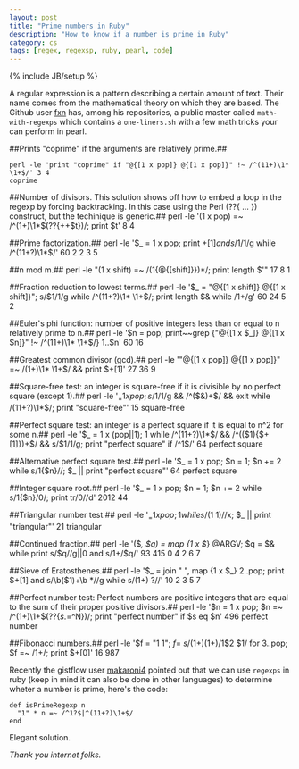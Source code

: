 ```yaml
---
layout: post
title: "Prime numbers in Ruby"
description: "How to know if a number is prime in Ruby"
category: cs
tags: [regex, regexsp, ruby, pearl, code]
---
```

{% include JB/setup %}


A regular expression is a pattern describing a certain amount of text. Their name comes from the mathematical theory on which they are based. The Github user [fxn](https://github.com/fxn) has, among his repositories, a public master called `math-with-regexps` which contains a `one-liners.sh` with a few math tricks your can perform in pearl. 

##Prints "coprime" if the arguments are relatively prime.##

	perl -le 'print "coprime" if "@{[1 x pop]} @{[1 x pop]}" !~ /^(11+)\1* \1+$/' 3 4
	coprime

##Number of divisors. This solution shows off how to embed a loop in the regexp by forcing backtracking. In this case using the Perl (??{ ... }) construct, but the techinique is generic.##
	perl -le '(1 x pop) =~ /^(1+)\1*$(??{++$t})/; print $t' 8
	4

##Prime factorization.##
	perl -le '$_ = 1 x pop; print $+[1] and s/$1/1/g while /^(11+?)\1*$/' 60
	2
	2
	3
	5

##n mod m.##
	perl -le "(1 x shift) =~ /(1{@{[shift]}})*/; print length $'" 17 8
	1

##Fraction reduction to lowest terms.##
	perl -le '$_ = "@{[1 x shift]} @{[1 x shift]}"; s/$1/1/g while /^(11+?)\1* \1+$/; print length $& while /1+/g' 60 24
	5
	2

##Euler's phi function: number of positive integers less than or equal to n relatively prime to n.##
	perl -le '$n = pop; print~~grep {"@{[1 x $_]} @{[1 x $n]}" !~ /^(11+)\1* \1+$/} 1..$n' 60
	16

##Greatest common divisor (gcd).##
	perl -le '"@{[1 x pop]} @{[1 x pop]}" =~ /(1+)\1* \1+$/ && print $+[1]' 27 36
	9

##Square-free test: an integer is square-free if it is divisible by no perfect square (except 1).##
	perl -le '$_ = 1 x pop; s/$1/1/g && /^($&)+$/ && exit while /(11+?)\1*$/; print "square-free"' 15
	square-free

##Perfect square test: an integer is a perfect square if it is equal to n^2 for some n.##
	perl -le '$_ = 1 x (pop||1); 1 while /^(11+?)\1*$/ && /^(($1){$+[1]})+$/ && s/$1/1/g; print "perfect square" if /^1$/' 64
	perfect square

##Alternative perfect square test.##
	perl -le '$_ = 1 x pop; $n = 1; $n += 2 while s/1{$n}//; $_ || print "perfect square"' 64
	perfect square

##Integer square root.##
	perl -le '$_ = 1 x pop; $n = 1; $n += 2 while s/1{$n}/0/; print tr/0//d' 2012
	44

##Triangular number test.##
	perl -le '$_ = 1 x pop; 1 while s/($1 1)//x; $_ || print "triangular"' 21
	triangular

##Continued fraction.##
	perl -le '($_, $q) = map {1 x $_} @ARGV; $q = $& while print s/$q//g||0 and s/1+/$q/' 93 415
	0
	4
	2
	6
	7

##Sieve of Eratosthenes.##
	perl -le '$_ = join " ", map {1 x $_} 2..pop; print $+[1] and s/\b($1)+\b *//g while s/(1+) ?//' 10
	2
	3
	5
	7

##Perfect number test: Perfect numbers are positive integers that are equal to the sum of their proper positive divisors.##
	perl -le '$n = 1 x pop; $n =~ /^(1+)\1+$(??{$s.=$^N})/; print "perfect number" if $s eq $n' 496
	perfect number

##Fibonacci numbers.##
	perl -le '$f = "1 1"; $f =~ s/(1+) (1+)/$1$2 $1/ for 3..pop; $f =~ /1+/; print $+[0]' 16
	987

Recently the gistflow user [makaroni4](http://gistflow.com/users/makaroni4) pointed out that we can use `regexps` in ruby (keep in mind it can also be done in other languages) to determine wheter a number is prime, here's the code:

    def isPrimeRegexp n
      "1" * n =~ /^1?$|^(11+?)\1+$/
    end

Elegant solution.

 *Thank you internet folks.*




